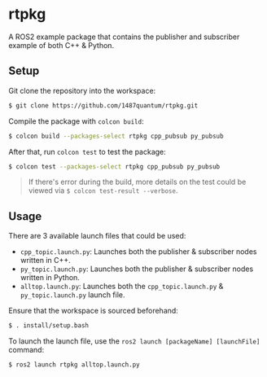 # rtpkg

A ROS2 example package that contains the publisher and subscriber example of both C++ & Python.

## Setup

Git clone the repository into the workspace:

```bash
$ git clone https://github.com/1487quantum/rtpkg.git
```

Compile the package with `colcon build`:

```bash
$ colcon build --packages-select rtpkg cpp_pubsub py_pubsub
```

After that, run `colcon test` to test the package:

```bash
$ colcon test --packages-select rtpkg cpp_pubsub py_pubsub
```

> If there's error during the build, more details on the test could be viewed via `$ colcon test-result --verbose`.

## Usage

There are 3 available launch files that could be used:

- `cpp_topic.launch.py`: Launches both the publisher & subscriber nodes written in C++.
- `py_topic.launch.py`: Launches both the publisher & subscriber nodes written in Python.
- `alltop.launch.py`: Launches both the `cpp_topic.launch.py` & `py_topic.launch.py` launch file.

Ensure that the workspace is sourced beforehand:

```bash
$ . install/setup.bash
```

To launch the launch file, use the `ros2 launch [packageName] [launchFile]` command:

```bash
$ ros2 launch rtpkg alltop.launch.py
```
